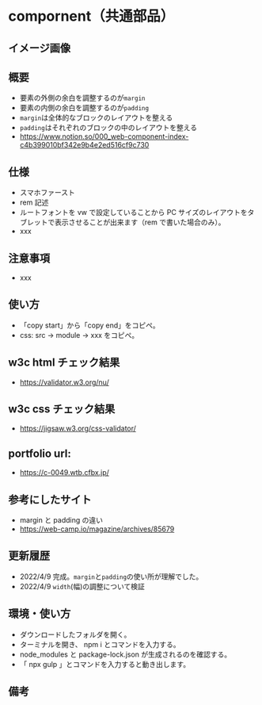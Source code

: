 # compornent（共通部品）

## イメージ画像

## 概要

- 要素の外側の余白を調整するのが`margin`
- 要素の内側の余白を調整するのが`padding`
- `margin`は全体的なブロックのレイアウトを整える
- `padding`はそれぞれのブロックの中のレイアウトを整える
- https://www.notion.so/000_web-component-index-c4b399010bf342e9b4e2ed516cf9c730

## 仕様

- スマホファースト
- rem 記述
- ルートフォントを vw で設定していることから PC サイズのレイアウトをタブレットで表示させることが出来ます（rem で書いた場合のみ）。
- xxx

## 注意事項

- xxx

## 使い方

- 「copy start」から「copy end」をコピペ。
- css: src -> module -> xxx をコピペ。

## w3c html チェック結果

- https://validator.w3.org/nu/

## w3c css チェック結果

- https://jigsaw.w3.org/css-validator/

## portfolio url:

- https://c-0049.wtb.cfbx.jp/

## 参考にしたサイト

- margin と padding の違い
- https://web-camp.io/magazine/archives/85679

## 更新履歴

- 2022/4/9 完成。`margin`と`padding`の使い所が理解でした。
- 2022/4/9 `width`(幅)の調整について検証

## 環境・使い方

- ダウンロードしたフォルダを開く。
- ターミナルを開き、 npm i とコマンドを入力する。
- node_modules と package-lock.json が生成されるのを確認する。
- 「 npx gulp 」とコマンドを入力すると動き出します。

## 備考
